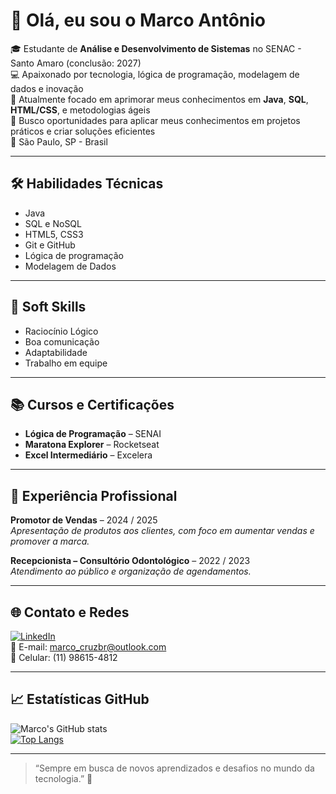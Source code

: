 # 👋 Olá, eu sou o Marco Antônio

🎓 Estudante de **Análise e Desenvolvimento de Sistemas** no SENAC - Santo Amaro (conclusão: 2027)  
💻 Apaixonado por tecnologia, lógica de programação, modelagem de dados e inovação  
🌱 Atualmente focado em aprimorar meus conhecimentos em **Java**, **SQL**, **HTML/CSS**, e metodologias ágeis  
🚀 Busco oportunidades para aplicar meus conhecimentos em projetos práticos e criar soluções eficientes  
📍 São Paulo, SP - Brasil  

---

## 🛠️ Habilidades Técnicas
- Java
- SQL e NoSQL
- HTML5, CSS3
- Git e GitHub
- Lógica de programação
- Modelagem de Dados

---

## 🧠 Soft Skills
- Raciocínio Lógico
- Boa comunicação
- Adaptabilidade
- Trabalho em equipe

---

## 📚 Cursos e Certificações
- **Lógica de Programação** – SENAI  
- **Maratona Explorer** – Rocketseat  
- **Excel Intermediário** – Excelera

---

## 💼 Experiência Profissional
**Promotor de Vendas** – 2024 / 2025  
*Apresentação de produtos aos clientes, com foco em aumentar vendas e promover a marca.*

**Recepcionista – Consultório Odontológico** – 2022 / 2023  
*Atendimento ao público e organização de agendamentos.*

---

## 🌐 Contato e Redes

[![LinkedIn](https://img.shields.io/badge/-LinkedIn-0A66C2?style=flat&logo=linkedin&logoColor=white)](https://www.linkedin.com/in/marcodacruzbraga/)  
📧 E-mail: marco_cruzbr@outlook.com  
📱 Celular: (11) 98615-4812

---

## 📈 Estatísticas GitHub

![Marco's GitHub stats](https://github-readme-stats.vercel.app/api?username=oMarcook&show_icons=true&theme=radical)  
[![Top Langs](https://github-readme-stats.vercel.app/api/top-langs/?username=oMarcook&layout=compact&theme=radical)](https://github.com/oMarcook)

---

> “Sempre em busca de novos aprendizados e desafios no mundo da tecnologia.” 🚀
